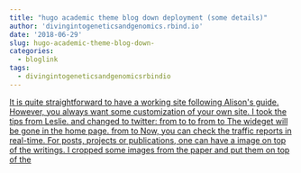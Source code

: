 ```yaml
---
title: "hugo academic theme blog down deployment (some details)"
author: 'divingintogeneticsandgenomics.rbind.io'
date: '2018-06-29'
slug: hugo-academic-theme-blog-down-
categories:
  - bloglink
tags:
  - divingintogeneticsandgenomicsrbindio
---
```


[It is quite straightforward to have a working site following Alison's guide. However, you always want some customization of your own site. I took the tips from Leslie. and changed to twitter: from to to from to The wideget will be gone in the home page. from to Now, you can check the traffic reports in real-time. For posts, projects or publications, one can have a image on top of the writings. I cropped some images from the paper and put them on top of the<i class="fas fa-external-link-alt"></i>](https://divingintogeneticsandgenomics.rbind.io/post/hugo-academic-theme-blog-down-deployment-some-details/)

